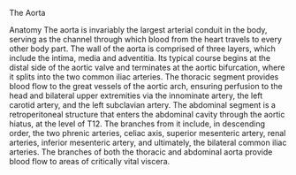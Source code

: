 The Aorta

Anatomy
The aorta is invariably the largest arterial conduit in the body, serving as the channel through which blood from the heart travels to every other body part.  The wall of the aorta is comprised of three layers, which include the intima, media and adventitia.  Its typical course begins at the distal side of the aortic valve and terminates at the aortic bifurcation, where it splits into the two common iliac arteries. The thoracic segment provides blood flow to the great vessels of the aortic arch, ensuring perfusion to the head and bilateral upper extremities via the innominate artery, the left carotid artery, and the left subclavian artery.  The abdominal segment is a retroperitoneal structure that enters the abdominal cavity through the aortic hiatus, at the level of T12.  The branches from it include, in descending order, the two phrenic arteries, celiac axis, superior mesenteric artery, renal arteries, inferior mesenteric artery, and ultimately, the bilateral common iliac arteries.  The branches of both the thoracic and abdominal aorta provide blood flow to areas of critically vital viscera.

